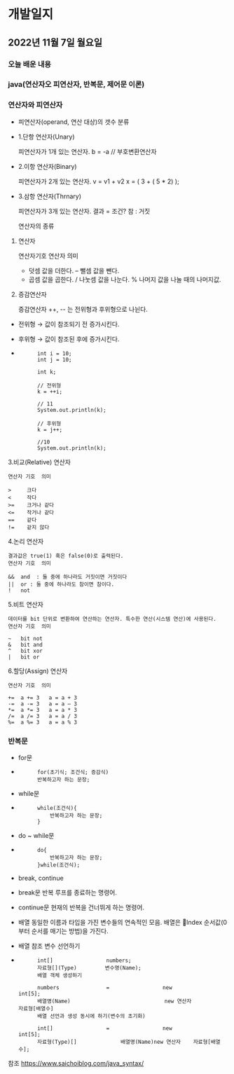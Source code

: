 # 개발일지
## 2022년 11월 7일 월요일
### 오늘 배운 내용
### java(연산자오 피연산자, 반복문, 제어문 이론)
    
    
### 연산자와 피연산자

- 피연산자(operand, 연산 대상)의 갯수 분류
- 1.단항 연산자(Unary)

  피연산자가 1개 있는 연산자.
  b = -a // 부호변환연산자
  
- 2.이항 연산자(Binary)

  피연산자가 2개 있는 연산자.
  v = v1 + v2
  x = ( 3 + ( 5 * 2) );
  
- 3.삼항 연산자(Thrnary)

  피연산자가 3개 있는 연산자.
  결과 = 조건? 참 : 거짓
  
  연산자의 종류

1. 연산자

	연산자기호	연산자	의미
	
	+	덧셈	값을 더한다.
	–	뺄셈	값을 뺀다.
	*	곱셈	값을 곱한다.
	/	나눗셈	값을 나눈다.
	%	나머지	값을 나눌 때의 나머지값.
	
2. 증감연산자

	증감연산자 ++, -- 는 전위형과 후위형으로 나뉜다.

-	전위형 → 값이 참조되기 전 증가시킨다.

-	후위형 → 값이 참조된 후에 증가시킨다.

-			int i = 10;
			int j = 10;

			int k;

			// 전위형
			k = ++i;

			// 11
			System.out.println(k);

			// 후위형
			k = j++;

			//10
			System.out.println(k);
	
3.비교(Relative) 연산자

	연산자 기호	의미
	
	>	  크다
	<	  작다
	>=	  크거나 같다
	<=	  작거나 같다
	==	  같다
	!=	  같지 않다
	
4.논리 연산자

	결과값은 true(1) 혹은 false(0)로 출력된다.
	연산자 기호	의미
	
	&&	and  : 둘 중에 하나라도 거짓이면 거짓이다
	||	or : 둘 중에 하나라도 참이면 참이다.
	!	not
	
5.비트 연산자

	데이터를 bit 단위로 변환하여 연산하는 연산자. 특수한 연산(시스템 연산)에 사용된다.
	연산자 기호	의미
	
	~	bit not
	&	bit and
	^	bit xor
	|	bit or
	
6.할당(Assign) 연산자

	연산자 기호	의미
	
	+=	a += 3   a = a + 3
	-=	a -= 3   a = a – 3
	*=	a *= 3   a = a * 3
	/=	a /= 3   a = a / 3
	%=	a %= 3   a = a % 3
	
### 반복문

- for문

-			for(초기식; 조건식; 증감식)
			반복하고자 하는 문장;

- while문

-			while(조건식){
        		반복하고자 하는 문장;
			}	
- do ~ while문

-			do{
        		반복하고자 하는 문장;
			}while(조건식);

- break, continue

- break문
  반복 루프를 종료하는 명령어.

- continue문
  현재의 반복을 건너뛰게 하는 명령어.

- 배열
  동일한 이름과 타입을 가진 변수들의 연속적인 모음. 배열은 Index 순서값(0부터 순서를 매기는 방법)을 가진다.


- 배열 참조 변수 선언하기

-			int[]                 numbers;
			자료형[](Type)         변수명(Name);
			배열 객체 생성하기

 			numbers               =               	new                  int[5];
			배열명(Name)                              new 연산자              자료형[배열수]
			배열 선언과 생성 동시에 하기(변수의 초기화)

			int[]                 =                 new                       int[5];
			자료형(Type)[]              배열명(Name)new 연산자    자료형[배열수];


참조 https://www.saichoiblog.com/java_syntax/

